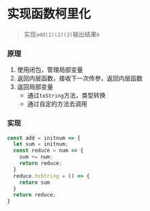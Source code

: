 
# 实现函数柯里化



> 实现`add(1)(2)(3)`输出结果`6`



### 原理

1. 使用闭包，管理局部变量
2. 返回内层函数，接收下一次传参，返回内层函数
3. 返回局部变量
   - 通过`toString`方法，类型转换
   - 通过自定的方法去调用

### 实现

```js
const add = initnum => {
  let sum = initnum;
  const reduce = num => {
    sum += num;
    return reduce;
  }
  reduce.toString = () => {
    return sum
  }
  return reduce;
}
```



